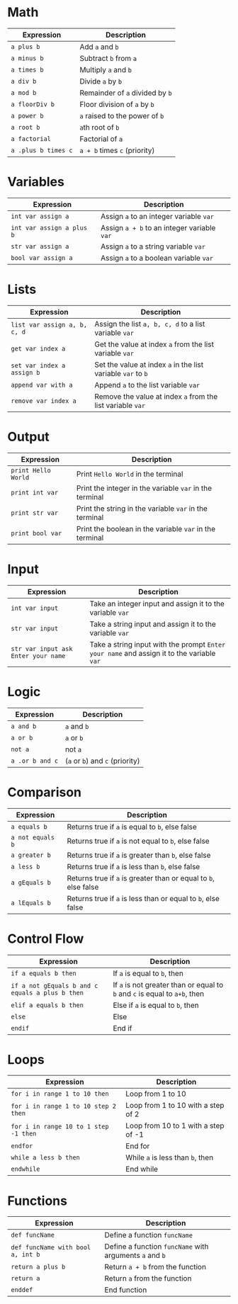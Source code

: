 # Math
| Expression | Description |
|---|---|
| `a plus b` | Add `a` and `b` |
| `a minus b` | Subtract `b` from `a` |
| `a times b` | Multiply `a` and `b` |
| `a div b` | Divide `a` by `b` |
| `a mod b` | Remainder of `a` divided by `b` |
| `a floorDiv b` | Floor division of `a` by `b` |
| `a power b` | `a` raised to the power of `b` |
| `a root b` | `a`th root of `b` |
| `a factorial` | Factorial of `a` |
| `a .plus b times c` | `a + b` times `c` (priority) |

# Variables
| Expression | Description |
|---|---|
| `int var assign a` | Assign `a` to an integer variable `var` |
| `int var assign a plus b` | Assign `a + b` to an integer variable `var` |
| `str var assign a` | Assign `a` to a string variable `var` |
| `bool var assign a` | Assign `a` to a boolean variable `var` |

# Lists
| Expression | Description |
|---|---|
| `list var assign a, b, c, d` | Assign the list `a, b, c, d` to a list variable `var` |
| `get var index a` | Get the value at index `a` from the list variable `var` |
| `set var index a assign b` | Set the value at index `a` in the list variable `var` to `b` |
| `append var with a` | Append `a` to the list variable `var` |
| `remove var index a` | Remove the value at index `a` from the list variable `var` |

# Output
| Expression | Description |
|---|---|
| `print Hello World` | Print `Hello World` in the terminal |
| `print int var` | Print the integer in the variable `var` in the terminal |
| `print str var` | Print the string in the variable `var` in the terminal |
| `print bool var` | Print the boolean in the variable `var` in the terminal |

# Input
| Expression | Description |
|---|---|
| `int var input` | Take an integer input and assign it to the variable `var` |
| `str var input` | Take a string input and assign it to the variable `var` |
| `str var input ask Enter your name` | Take a string input with the prompt `Enter your name` and assign it to the variable `var` |

# Logic
| Expression | Description |
|---|---|
| `a and b` | `a` and `b` |
| `a or b` | `a` or `b` |
| `not a` | not `a` |
| `a .or b and c` | (`a` or `b`) and `c` (priority)|

# Comparison
| Expression | Description |
|---|---|
| `a equals b` | Returns true if `a` is equal to `b`, else false |
| `a not equals b` | Returns true if `a` is not equal to `b`, else false |
| `a greater b` | Returns true if `a` is greater than `b`, else false |
| `a less b` | Returns true if `a` is less than `b`, else false |
| `a gEquals b` | Returns true if `a` is greater than or equal to `b`, else false |
| `a lEquals b` | Returns true if `a` is less than or equal to `b`, else false |

# Control Flow
| Expression | Description |
|---|---|
| `if a equals b then` | If `a` is equal to `b`, then |
| `if a not gEquals b and c equals a plus b then` | If `a` is not greater than or equal to `b` and `c` is equal to `a+b`, then |
| `elif a equals b then` | Else if `a` is equal to `b`, then |
| `else` | Else |
| `endif` | End if |

# Loops
| Expression | Description |
|---|---|
| `for i in range 1 to 10 then` | Loop from 1 to 10 |
| `for i in range 1 to 10 step 2 then` | Loop from 1 to 10 with a step of 2 |
| `for i in range 10 to 1 step -1 then` | Loop from 10 to 1 with a step of -1 |
| `endfor` | End for |
| `while a less b then` | While `a` is less than `b`, then |
| `endwhile` | End while |

# Functions
| Expression | Description |
|---|---|
| `def funcName` | Define a function `funcName` |
| `def funcName with bool a, int b` | Define a function `funcName` with arguments `a` and `b` |
| `return a plus b` | Return `a + b` from the function |
| `return a` | Return `a` from the function |
| `enddef` | End function |

